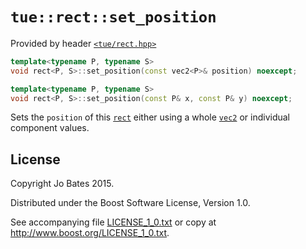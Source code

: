 `tue::rect::set_position`
=========================
Provided by header [`<tue/rect.hpp>`](../../headers/rect.md)

```c++
template<typename P, typename S>
void rect<P, S>::set_position(const vec2<P>& position) noexcept;

template<typename P, typename S>
void rect<P, S>::set_position(const P& x, const P& y) noexcept;
```

Sets the `position` of this [`rect`](../../headers/rect.md) either using a whole
[`vec2`](../../headers/vec.md) or individual component values.

License
-------
Copyright Jo Bates 2015.

Distributed under the Boost Software License, Version 1.0.

See accompanying file [LICENSE_1_0.txt](../../../LICENSE_1_0.txt) or copy at
http://www.boost.org/LICENSE_1_0.txt.
